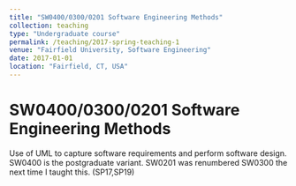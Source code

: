 ```yaml
---
title: "SW0400/0300/0201 Software Engineering Methods"
collection: teaching
type: "Undergraduate course"
permalink: /teaching/2017-spring-teaching-1
venue: "Fairfield University, Software Engineering"
date: 2017-01-01
location: "Fairfield, CT, USA"
---
```



SW0400/0300/0201 Software Engineering Methods 
======

Use of UML to capture software requirements and perform software design. 
SW0400 is the postgraduate variant. SW0201 was renumbered SW0300 the next 
time I taught this. (SP17,SP19)